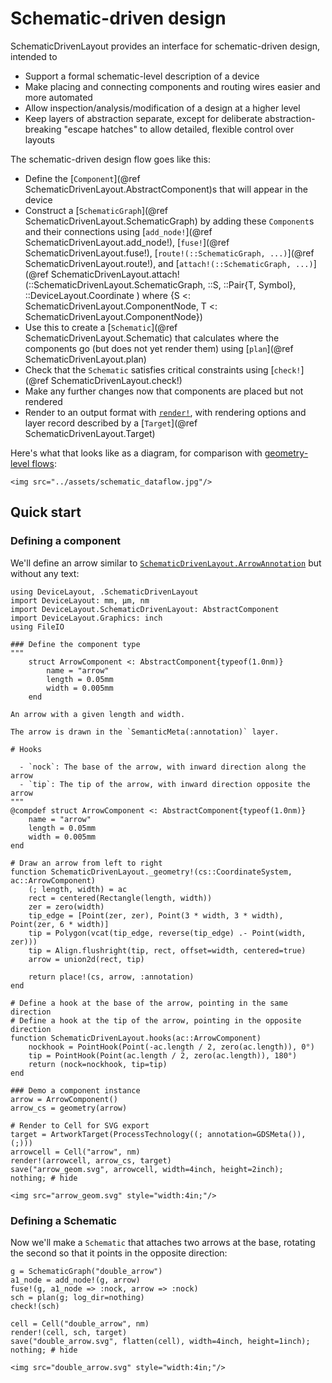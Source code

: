 # Schematic-driven design

SchematicDrivenLayout provides an interface for schematic-driven design, intended to

  - Support a formal schematic-level description of a device
  - Make placing and connecting components and routing wires easier and more automated
  - Allow inspection/analysis/modification of a design at a higher level
  - Keep layers of abstraction separate, except for deliberate abstraction-breaking "escape hatches" to allow detailed, flexible control over layouts

The schematic-driven design flow goes like this:

  - Define the [`Component`](@ref SchematicDrivenLayout.AbstractComponent)s that will appear in the device
  - Construct a [`SchematicGraph`](@ref SchematicDrivenLayout.SchematicGraph) by adding these `Component`s and their connections using [`add_node!`](@ref SchematicDrivenLayout.add_node!), [`fuse!`](@ref SchematicDrivenLayout.fuse!), [`route!(::SchematicGraph, ...)`](@ref SchematicDrivenLayout.route!), and [`attach!(::SchematicGraph, ...)`](@ref SchematicDrivenLayout.attach!(::SchematicDrivenLayout.SchematicGraph,
    ::S,
    ::Pair{T, Symbol},
    ::DeviceLayout.Coordinate
    ) where {S <: SchematicDrivenLayout.ComponentNode, T <: SchematicDrivenLayout.ComponentNode})
  - Use this to create a [`Schematic`](@ref SchematicDrivenLayout.Schematic) that calculates where the components go (but does not yet render them) using [`plan`](@ref SchematicDrivenLayout.plan)
  - Check that the `Schematic` satisfies critical constraints using [`check!`](@ref SchematicDrivenLayout.check!)
  - Make any further changes now that components are placed but not rendered
  - Render to an output format with [`render!`](@ref), with rendering options and layer record described by a [`Target`](@ref SchematicDrivenLayout.Target)

Here's what that looks like as a diagram, for comparison with [geometry-level flows](./../geometrylevel.md#Data-flow-diagrams):

```@raw html
<img src="../assets/schematic_dataflow.jpg"/>
```

## Quick start

### Defining a component

We'll define an arrow similar to [`SchematicDrivenLayout.ArrowAnnotation`](@ref) but without any text:

```@example 1
using DeviceLayout, .SchematicDrivenLayout
import DeviceLayout: mm, μm, nm
import DeviceLayout.SchematicDrivenLayout: AbstractComponent
import DeviceLayout.Graphics: inch
using FileIO

### Define the component type
"""
    struct ArrowComponent <: AbstractComponent{typeof(1.0nm)}
        name = "arrow"
        length = 0.05mm
        width = 0.005mm
    end

An arrow with a given length and width.

The arrow is drawn in the `SemanticMeta(:annotation)` layer.

# Hooks

  - `nock`: The base of the arrow, with inward direction along the arrow
  - `tip`: The tip of the arrow, with inward direction opposite the arrow
"""
@compdef struct ArrowComponent <: AbstractComponent{typeof(1.0nm)}
    name = "arrow"
    length = 0.05mm
    width = 0.005mm
end

# Draw an arrow from left to right
function SchematicDrivenLayout._geometry!(cs::CoordinateSystem, ac::ArrowComponent)
    (; length, width) = ac
    rect = centered(Rectangle(length, width))
    zer = zero(width)
    tip_edge = [Point(zer, zer), Point(3 * width, 3 * width), Point(zer, 6 * width)]
    tip = Polygon(vcat(tip_edge, reverse(tip_edge) .- Point(width, zer)))
    tip = Align.flushright(tip, rect, offset=width, centered=true)
    arrow = union2d(rect, tip)

    return place!(cs, arrow, :annotation)
end

# Define a hook at the base of the arrow, pointing in the same direction
# Define a hook at the tip of the arrow, pointing in the opposite direction 
function SchematicDrivenLayout.hooks(ac::ArrowComponent)
    nockhook = PointHook(Point(-ac.length / 2, zero(ac.length)), 0°)
    tip = PointHook(Point(ac.length / 2, zero(ac.length)), 180°)
    return (nock=nockhook, tip=tip)
end

### Demo a component instance
arrow = ArrowComponent()
arrow_cs = geometry(arrow)

# Render to Cell for SVG export
target = ArtworkTarget(ProcessTechnology((; annotation=GDSMeta()), (;)))
arrowcell = Cell("arrow", nm)
render!(arrowcell, arrow_cs, target)
save("arrow_geom.svg", arrowcell, width=4inch, height=2inch);
nothing; # hide
```

```@raw html
<img src="arrow_geom.svg" style="width:4in;"/>
```

### Defining a Schematic

Now we'll make a `Schematic` that attaches two arrows at the base, rotating the second so that it points in the opposite direction:

```@example 1
g = SchematicGraph("double_arrow")
a1_node = add_node!(g, arrow)
fuse!(g, a1_node => :nock, arrow => :nock)
sch = plan(g; log_dir=nothing)
check!(sch)

cell = Cell("double_arrow", nm)
render!(cell, sch, target)
save("double_arrow.svg", flatten(cell), width=4inch, height=1inch);
nothing; # hide
```

```@raw html
<img src="double_arrow.svg" style="width:4in;"/>
```
